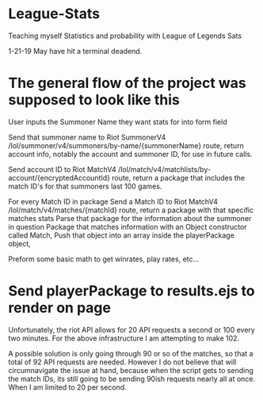 # League-Stats
Teaching myself Statistics and probability with League of Legends Sats

1-21-19
May have hit a terminal deadend. 

The general flow of the project was supposed to look like this
==============================================================

User inputs the Summoner Name they want stats for into form field

Send that summoner name to Riot SummonerV4 /lol/summoner/v4/summoners/by-name/{summonerName} route, return account      info, notably the account and summoner ID, for use in future calls.

Send account ID to Riot MatchV4 /lol/match/v4/matchlists/by-account/{encryptedAccountId} route, return a package        that includes the match ID's for that summoners last 100 games. 

For every Match ID in package
    Send a Match ID to Riot MatchV4 /lol/match/v4/matches/{matchId} route, return a package with that specific matches stats
    Parse that package for the information about the summoner in question
    Package that matches information with an Object constructor called Match,
    Push that object into an array inside the playerPackage object,

Preform some basic math to get winrates, play rates, etc...

Send playerPackage to results.ejs to render on page
==============================================================

Unfortunately, the riot API allows for 20 API requests a second or 100 every two minutes. 
For the above infrastructure I am attempting to make 102.

A possible solution is only going through 90 or so of the matches, so that a total of 92 API requests are needed. However I do not believe that will circumnavigate the issue at hand, because when the script gets to sending the match IDs, its still going to be sending 90ish requests nearly all at once. When I am limited to 20 per second.
